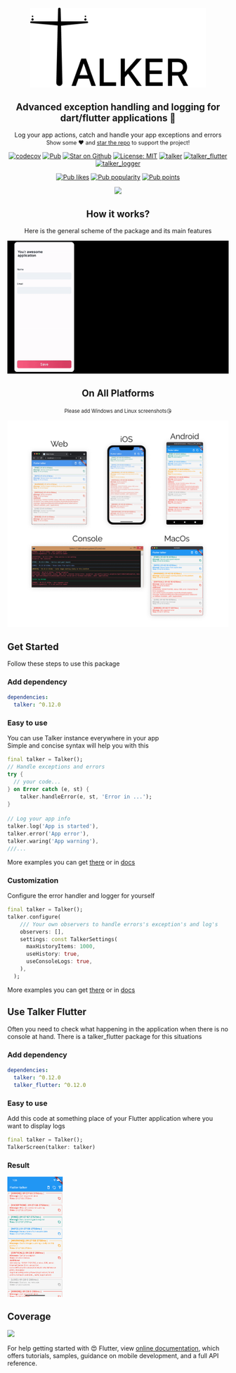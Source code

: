 <p align="center">
    <a href="https://github.com/Frezyx/talker" align="center">
        <img src="../../docs/assets/logo/full_logo.png?raw=true" width="400px">
    </a>
</p>
<!-- <h1 align="center">Talker</h1> -->
<h2 align="center"> Advanced exception handling and logging for dart/flutter applications 🚀</h2>

<p align="center">
    Log your app actions, catch and handle your app exceptions and errors
   <br>
   <span style="font-size: 0.9em"> Show some ❤️ and <a href="https://github.com/Frezyx/talker">star the repo</a> to support the project! </span>
</p>

<p align="center">
  <a href="https://codecov.io/gh/Frezyx/talker"><img src="https://codecov.io/gh/Frezyx/talker/branch/master/graph/badge.svg" alt="codecov"></a>
  <a href="https://pub.dev/packages/talker"><img src="https://img.shields.io/pub/v/talker.svg" alt="Pub"></a>
  <a href="https://github.com/Frezyx/talker"><img src="https://img.shields.io/github/stars/Frezyx/talker.svg?style=flat&logo=github&label=stars" alt="Star on Github"></a>
  <a href="https://opensource.org/licenses/MIT"><img src="https://img.shields.io/badge/license-MIT-blue.svg" alt="License: MIT"></a>
  <a href="https://github.com/Frezyx/talker/actions"><img src="https://github.com/Frezyx/talker/workflows/talker/badge.svg" alt="talker"></a>
  <a href="https://github.com/Frezyx/talker_flutter/actions"><img src="https://github.com/Frezyx/talker/workflows/talker_flutter/badge.svg" alt="talker_flutter"></a>
  <a href="https://github.com/Frezyx/talker_logger/actions"><img src="https://github.com/Frezyx/talker/workflows/talker_logger/badge.svg" alt="talker_logger"></a>
</p>
<p align="center">
  <a href="https://pub.dev/packages/talker/score"><img src="https://badges.bar/talker/likes" alt="Pub likes"></a>
  <a href="https://pub.dev/packages/talker/score"><img src="https://badges.bar/talker/popularity" alt="Pub popularity"></a>
  <a href="https://pub.dev/packages/talker/score"><img src="https://badges.bar/talker/pub%20points" alt="Pub points"></a>
</p>

<p align="center">
    <a href="https://www.figma.com/proto/uv7J8NiEVFSq1bLdPXb1aL/Talker?node-id=203%3A327&scaling=min-zoom&page-id=203%3A274&starting-point-node-id=203%3A275" align="center">
        <img src="../../docs/assets/gifs/talker_big.gif?raw=true">
    </a>
</p>

<h2 align="center">How it works?</h2>
<p align="center">Here is the general scheme of the package and its main features</p>
<p align="center">
  <a href="https://www.figma.com/proto/uv7J8NiEVFSq1bLdPXb1aL/Talker?node-id=203%3A327&scaling=min-zoom&page-id=203%3A274&starting-point-node-id=203%3A275" align="center">
    <img src="https://github.com/Frezyx/talker/blob/master/docs/assets/scheme.gif?raw=true">
  </a>
<p>

<h2 align="center">On All Platforms</h2>
<p align="center">
   <span style="font-size: 0.8em">Please add Windows and Linux screenshots😘</span>
</p>
<p align="center">
  <img src="https://github.com/Frezyx/talker/blob/master/docs/assets/all_platforms.jpg?raw=true">
</p>

## Get Started
Follow these steps to use this package

### Add dependency
```yaml
dependencies:
  talker: ^0.12.0
```

### Easy to use
You can use Talker instance everywhere in your app <br>
Simple and concise syntax will help you with this

```dart
final talker = Talker();
// Handle exceptions and errors
try {
  // your code...
} on Error catch (e, st) {
    talker.handleError(e, st, 'Error in ...');
}

// Log your app info
talker.log('App is started'),
talker.error('App error'),
talker.waring('App warning'),
///...
```
More examples you can get [there](https://github.com/Frezyx/talker/blob/master/packages/talker/example/talker_example.dart) or in [docs](https://github.com/Frezyx/talker/blob/master/packages/talker/lib/src/talker_interface.dart)

### Customization
Configure the error handler and logger for yourself
```dart
final talker = Talker();
talker.configure(
    /// Your own observers to handle errors's exception's and log's
    observers: [],
    settings: const TalkerSettings(
      maxHistoryItems: 1000,
      useHistory: true,
      useConsoleLogs: true,
    ),
  );
```

More examples you can get [there](https://github.com/Frezyx/talker/blob/master/packages/talker/example/talker_example.dart) or in [docs](https://github.com/Frezyx/talker/blob/master/packages/talker/lib/src/talker_interface.dart)

## Use Talker Flutter 
Often you need to check what happening in the application when there is no console at hand. There is a talker_flutter package for this situations

### Add dependency
```yaml
dependencies:
  talker: ^0.12.0
  talker_flutter: ^0.12.0
```

### Easy to use
Add this code at something place of your Flutter  application where you want to display logs
```dart
final talker = Talker();
TalkerScreen(talker: talker)
```

### Result
<img src="https://github.com/Frezyx/talker/blob/master/docs/assets/talker_flutter_ios_screen.png?raw=true" width="25%">


## Coverage
[![](https://codecov.io/gh/Frezyx/talker/branch/master/graphs/sunburst.svg)](https://codecov.io/gh/Frezyx/talker/branch/master)

For help getting started with 😍 Flutter, view
[online documentation](https://flutter.dev/docs), which offers tutorials, 
samples, guidance on mobile development, and a full API reference.

